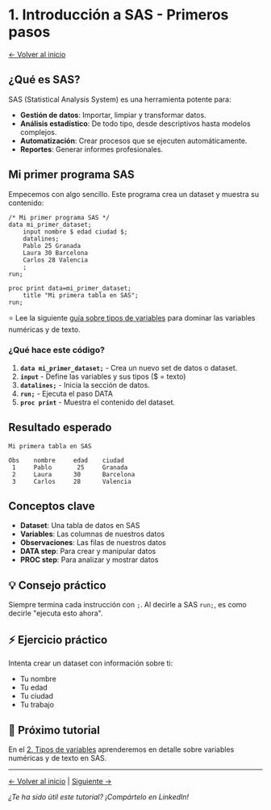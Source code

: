 # 1. Introducción a SAS - Primeros pasos

[← Volver al inicio](./index.html)

## ¿Qué es SAS?

SAS (Statistical Analysis System) es una herramienta potente para:
- **Gestión de datos**: Importar, limpiar y transformar datos.
- **Análisis estadístico**: De todo tipo, desde descriptivos hasta modelos complejos. 
- **Automatización**: Crear procesos que se ejecuten automáticamente.
- **Reportes**: Generar informes profesionales.

## Mi primer programa SAS

Empecemos con algo sencillo. Este programa crea un dataset y muestra su contenido:

```sas
/* Mi primer programa SAS */
data mi_primer_dataset;
    input nombre $ edad ciudad $;
    datalines;
    Pablo 25 Granada
    Laura 30 Barcelona
    Carlos 28 Valencia
    ;
run;

proc print data=mi_primer_dataset;
    title "Mi primera tabla en SAS";
run;
```

⭐ Lee la siguiente [guía sobre tipos de variables](./02-tipos-variables.html) para dominar las variables numéricas y de texto.

### ¿Qué hace este código?

1. **`data mi_primer_dataset;`** - Crea un nuevo set de datos o dataset.
2. **`input`** - Define las variables y sus tipos ($ = texto)
3. **`datalines;`** - Inicia la sección de datos.
4. **`run;`** - Ejecuta el paso DATA
5. **`proc print`** - Muestra el contenido del dataset.

## Resultado esperado

```
Mi primera tabla en SAS

Obs    nombre     edad    ciudad
 1     Pablo       25     Granada
 2     Laura      30      Barcelona  
 3     Carlos     28      Valencia
```

## Conceptos clave 

- **Dataset**: Una tabla de datos en SAS
- **Variables**: Las columnas de nuestros datos
- **Observaciones**: Las filas de nuestros datos
- **DATA step**: Para crear y manipular datos
- **PROC step**: Para analizar y mostrar datos

## 💡 Consejo práctico

Siempre termina cada instrucción con `;`. Al decirle a SAS `run;`, es como decirle "ejecuta esto ahora".

## ⚡ Ejercicio práctico

Intenta crear un dataset con información sobre ti:
- Tu nombre
- Tu edad  
- Tu ciudad
- Tu trabajo

## 🔗 Próximo tutorial

En el [2. Tipos de variables](./02-tipos-variables.html) aprenderemos en detalle sobre variables numéricas y de texto en SAS.

---

[← Volver al inicio](./index.html) | [Siguiente →](./02-tipos-variables.html)

*¿Te ha sido útil este tutorial? ¡Compártelo en LinkedIn!*
